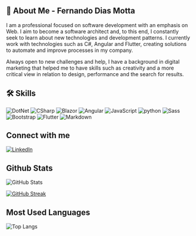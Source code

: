 
## 🚀 About Me - Fernando Dias Motta

I am a professional focused on software development with an emphasis on Web. I aim to become a software architect and, to this end, I constantly seek to learn about new technologies and development patterns. I currently work with technologies such as C#, Angular and Flutter, creating solutions to automate and improve processes in my company.

Always open to new challenges and help, I have a background in digital marketing that helped me to have skills such as creativity and a more critical view in relation to design, performance and the search for results.


## 🛠 Skills
![DotNet](https://img.shields.io/badge/.Net-000?style=for-the-badge&logo=dotnet)
![CSharp](https://img.shields.io/badge/csharp-000?style=for-the-badge&logo=csharp)
![Blazor](https://img.shields.io/badge/blazor-000?style=for-the-badge&logo=blazor)
![Angular](https://img.shields.io/badge/Angular-000?style=for-the-badge&logo=angular)
![JavaScript](https://img.shields.io/badge/JavaScript-000?style=for-the-badge&logo=javascript)
![python](https://img.shields.io/badge/python-000?style=for-the-badge&logo=python)
![Sass](https://img.shields.io/badge/sass-000?style=for-the-badge&logo=sass)
![Bootstrap](https://img.shields.io/badge/bootstrap-000?style=for-the-badge&logo=bootstrap)
![Flutter](https://img.shields.io/badge/flutter-000?style=for-the-badge&logo=flutter)
![Markdown](https://img.shields.io/badge/markdown-000?style=for-the-badge&logo=markdown)


## Connect with me
[![LinkedIn](https://img.shields.io/badge/LinkedIn-000?style=for-the-badge&logo=linkedin&logoColor=0E76A8)](https://www.linkedin.com/in/fernando2dias/)

## Github Stats
![GitHub Stats](https://github-readme-stats.vercel.app/api?username=fernando2dias&theme=transparent&bg_color=000&border_color=30A3DC&show_icons=true&icon_color=30A3DC&title_color=E94D5F&text_color=FFF)

[![GitHub Streak](https://streak-stats.demolab.com/?user=fernando2dias&theme=bear&background=000&border=30A3DC&dates=FFF)](https://git.io/streak-stats)

## Most Used Languages
![Top Langs](https://github-readme-stats-git-masterrstaa-rickstaa.vercel.app/api/top-langs/?username=fernando2dias&bg_color=000&border_color=30A3DC&title_color=E94D5F&text_color=FFF)